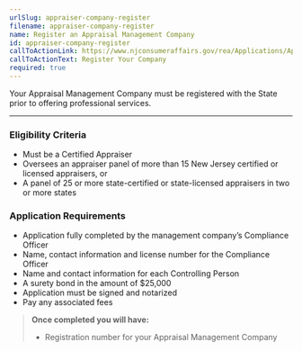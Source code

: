 ```yaml
---
urlSlug: appraiser-company-register
filename: appraiser-company-register
name: Register an Appraisal Management Company
id: appraiser-company-register
callToActionLink: https://www.njconsumeraffairs.gov/rea/Applications/Application-for-Registration-as-an-Appraisal-Management-Company.pdf
callToActionText: Register Your Company
required: true
---
```

Your Appraisal Management Company must be registered with the State prior to offering professional services.

---
### Eligibility Criteria
- Must be a Certified Appraiser
- Oversees an appraiser panel of more than 15 New Jersey certified or licensed appraisers, or 
- A panel of 25 or more state-certified or state-licensed appraisers in two or more states

### Application Requirements
- Application fully completed by the management company’s Compliance Officer
- Name, contact information and license number for the Compliance Officer
- Name and contact information for each Controlling Person
- A surety bond in the amount of $25,000
- Application must be signed and notarized
- Pay any associated fees

>**Once completed you will have:**
>- Registration number for your Appraisal Management Company
